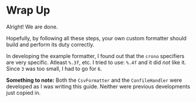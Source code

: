 # Wrap Up

Alright! We are done.

Hopefully, by following all these steps, your own custom formatter should build and perform its duty correctly.

In developing the example formatter, I found out that the `crono` specifiers are very specific. Atleast `%.3f`, etc. I tried to use: `%.4f` and it did _not_ like it. Since `3` was too small, I had to go for `6`.

**Something to note:** Both the `CsvFormatter` and the `ConfileHandler` were developed as I was writing this guide. Neither were previous developments just copied in.
